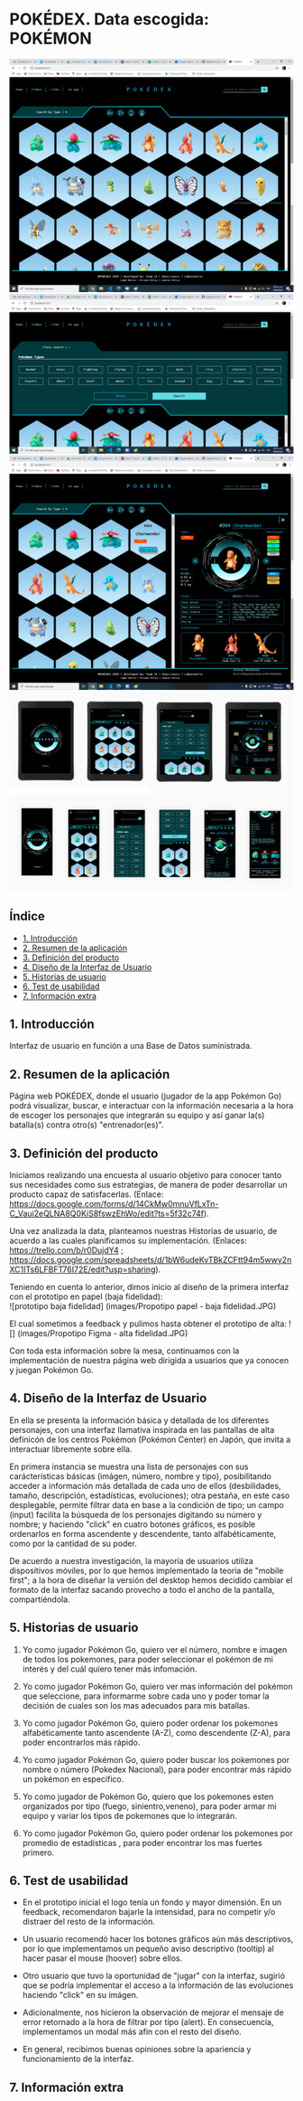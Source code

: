 # POKÉDEX. Data escogida: POKÉMON 

![prototipo desktop](src/images/index-html-desktop.jpg)
![prototipo desktop toggle](src/images/index-html-toggle-desktop.jpg)
![prototipo desktop card](src/images/index-html-card-desktop.jpg)
![prototipo tablet](src/images/index-html-Tablet.jpg)
![prototipo Celphone](src/images/index-html-Celphone.jpg)
## Índice

* [1. Introducción](#1-introducción)
* [2. Resumen de la aplicación](#2-resumen-de-la-aplicación)
* [3. Definición del producto](#3-definición-del-producto)
* [4. Diseño de la Interfaz de Usuario](#4-diseño-de-la-interfaz-de-usuario)
* [5. Historias de usuario](#5-historias-de-usuario)
* [6. Test de usabilidad](#6-test-de-usabilidad)
* [7. Información extra](#7-informacion-extra)


## 1. Introducción

Interfaz de usuario en función a una Base de Datos suministrada.

## 2. Resumen de la aplicación

Página web POKÉDEX, donde el usuario (jugador de la app Pokémon Go) podrá visualizar, buscar, e interactuar con la información necesaria a la hora de escoger los personajes que integrarán su equipo y así ganar la(s) batalla(s) contra otro(s) "entrenador(es)".

## 3. Definición del producto

Iniciamos realizando una encuesta al usuario objetivo para conocer tanto sus necesidades como sus estrategias, de manera de poder desarrollar un producto capaz de satisfacerlas. (Enlace:
https://docs.google.com/forms/d/14CkMw0mnuVfLxTn-C_Vaui2eQLNA8Q0KiS8fswzEhWo/edit?ts=5f32c74f).

Una vez analizada la data, planteamos nuestras Historias de usuario, de acuerdo a las cuales planificamos su implementación. (Enlaces: https://trello.com/b/r0DujdY4 ; https://docs.google.com/spreadsheets/d/1bW6udeKvTBkZCFtt94m5wwy2nXC1ITs6LFBFT76I72E/edit?usp=sharing).

Teniendo en cuenta lo anterior, dimos inicio al diseño de la primera interfaz con el prototipo en papel (baja fidelidad):  
![prototipo baja fidelidad] (images/Propotipo papel - baja fidelidad.JPG)

El cual sometimos a feedback y pulimos hasta obtener el prototipo de alta:
![] (images/Propotipo Figma - alta fidelidad.JPG)

Con toda esta información sobre la mesa, continuamos con la implementación de nuestra página web dirigida a usuarios que ya conocen y juegan Pokémon Go. 

## 4. Diseño de la Interfaz de Usuario

En ella se presenta la información básica y detallada de los diferentes personajes, con una interfaz llamativa inspirada en las pantallas de alta definicón de los centros Pokémon (Pokémon Center) en Japón, que invita a interactuar libremente sobre ella. 

En primera instancia se muestra una lista de personajes con sus carácterísticas básicas (imágen, número, nombre y tipo), posibilitando acceder a información más detallada de cada uno de ellos (desbilidades, tamaño, descripción, estadísticas, evoluciones);  otra pestaña, en este caso desplegable, permite filtrar data en base a la condición de tipo; un campo (input) facilita la búsqueda de los personajes digitando su número y nombre; y haciendo "click" en cuatro botones gráficos, es posible ordenarlos en forma ascendente y descendente, tanto alfabéticamente, como por la cantidad de su poder. 

De acuerdo a nuestra investigación, la mayoría de usuarios utiliza dispositivos móviles, por lo que hemos implementado la teoria de "mobile first"; a la hora de diseñar la versión del desktop hemos decidido cambiar el formato de la interfaz sacando provecho a todo el ancho de la pantalla, compartiéndola.

## 5. Historias de usuario

1. Yo como jugador Pokémon Go, quiero ver el número, nombre e imagen de todos los pokemones, para poder seleccionar el pokémon de mi interés y del cuál quiero tener más infomación.

2. Yo como jugador Pokémon Go, quiero ver mas información del pokémon que seleccione, para informarme sobre cada uno y poder tomar la decisión de cuales son los mas adecuados para mis batallas.

3. Yo como jugador Pokémon Go, quiero poder ordenar los pokemones alfabéticamente tanto ascendente (A-Z), como descendente (Z-A), para poder encontrarlos más rápido.

4. Yo como jugador Pokémon Go, quiero poder buscar los pokemones por nombre o número (Pokedex Nacional), para poder encontrar más rápido un pokémon en específico.

5. Yo como jugador de Pokémon Go, quiero que los pokemones esten organizados por tipo (fuego, sinientro,veneno), para poder armar mi equipo y variar los tipos de pokemones que lo integrarán.

6. Yo como jugador Pokémon Go, quiero poder ordenar los pokemones por  promedio de estadísticas , para poder encontrar los mas fuertes primero.

## 6. Test de usabilidad

* En el prototipo inicial el logo tenía un fondo y mayor dimensión. En un feedback, recomendaron bajarle la intensidad, para no competir y/o distraer del resto de la información.

* Un usuario recomendó hacer los botones gráficos aún más descriptivos, por lo que implementamos un pequeño aviso descriptivo (tooltip) al hacer pasar el mouse (hoover) sobre ellos.

* Otro usuario que tuvo la oportunidad de "jugar" con la interfaz, sugirió que se podría implementar el acceso a la información de las evoluciones haciendo "click" en su imágen.

* Adicionalmente, nos hicieron la observación de mejorar el mensaje de error retornado a la hora de filtrar por tipo (alert). En consecuencia, implementamos un modal más afin con el resto del diseño.

* En general, recibimos buenas opiniones sobre la apariencia y funcionamiento de la interfaz.

## 7. Información extra
